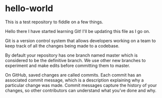 # hello-world
This is a test repository to fiddle on a few things.

Hello there I have started learning Git! I'll be updating this file as I go on.

Git is a version control system that allows developers working on a team to keep track of all the changes being made to a codebase.

By default your repository has one branch named master which is considered to be the definitive branch. We use other new branches to experiment and make edits before committing them to master.

On GitHub, saved changes are called commits. Each commit has an associated commit message, which is a description explaining why a particular change was made. Commit messages capture the history of your changes, so other contributors can understand what you’ve done and why.





